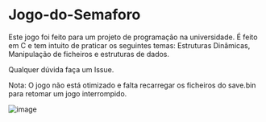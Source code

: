 # Jogo-do-Semaforo
Este jogo foi feito para um projeto de programação na universidade. É feito em C e tem intuito de praticar os seguintes temas: Estruturas Dinâmicas, Manipulação de ficheiros e estruturas de dados. 

Qualquer dúvida faça um Issue.


Nota: O jogo não está otimizado e falta recarregar os ficheiros do save.bin para retomar um jogo interrompido.


![image](https://user-images.githubusercontent.com/84191299/121813360-9e06b380-cc63-11eb-866f-69f17c7b3840.png)
